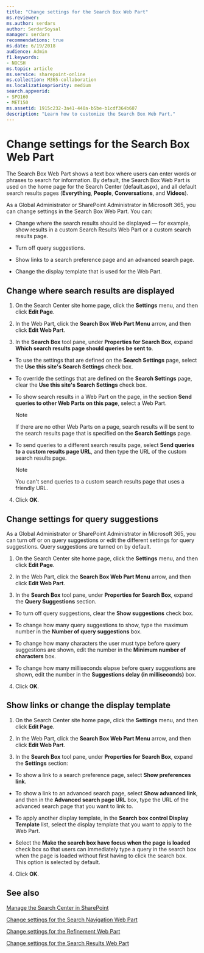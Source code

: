 ```yaml
---
title: "Change settings for the Search Box Web Part"
ms.reviewer: 
ms.author: serdars
author: SerdarSoysal
manager: serdars
recommendations: true
ms.date: 6/19/2018
audience: Admin
f1.keywords:
- NOCSH
ms.topic: article
ms.service: sharepoint-online
ms.collection: M365-collaboration
ms.localizationpriority: medium
search.appverid:
- SPO160
- MET150
ms.assetid: 1915c232-3a41-440a-b5be-b1cdf364b607
description: "Learn how to customize the Search Box Web Part."
---
```


# Change settings for the Search Box Web Part

The Search Box Web Part shows a text box where users can enter words or phrases to search for information. By default, the Search Box Web Part is used on the home page for the Search Center (default.aspx), and all default search results pages (**Everything**, **People**, **Conversations**, and **Videos**).
  
As a Global Administrator or SharePoint Administrator in Microsoft 365, you can change settings in the Search Box Web Part. You can:
  
- Change where the search results should be displayed — for example, show results in a custom Search Results Web Part or a custom search results page.
    
- Turn off query suggestions. 
    
- Show links to a search preference page and an advanced search page.
    
- Change the display template that is used for the Web Part. 
 
    
## Change where search results are displayed
<a name="__toc349558305"> </a>

1. On the Search Center site home page, click the **Settings** menu, and then click **Edit Page**.
    
2. In the Web Part, click the **Search Box Web Part Menu** arrow, and then click **Edit Web Part**.
    
3. In the **Search Box** tool pane, under **Properties for Search Box**, expand **Which search results page should queries be sent to**.
    
  - To use the settings that are defined on the **Search Settings** page, select the **Use this site's Search Settings** check box. 
    
  - To override the settings that are defined on the **Search Settings** page, clear the **Use this site's Search Settings** check box. 
    
  - To show search results in a Web Part on the page, in the section **Send queries to other Web Parts on this page**, select a Web Part.
    
    > [!NOTE]
    >  If there are no other Web Parts on a page, search results will be sent to the search results page that is specified on the **Search Settings** page. 
  
  - To send queries to a different search results page, select **Send queries to a custom results page URL**, and then type the URL of the custom search results page.
    
    > [!NOTE]
    > You can't send queries to a custom search results page that uses a friendly URL. 
  
4. Click **OK**.
    
## Change settings for query suggestions
<a name="__toc349558306"> </a>

As a Global Administrator or SharePoint Administrator in Microsoft 365, you can turn off or on query suggestions or edit the different settings for query suggestions. Query suggestions are turned on by default.
  
1. On the Search Center site home page, click the **Settings** menu, and then click **Edit Page**.
    
2. In the Web Part, click the **Search Box Web Part Menu** arrow, and then click **Edit Web Part**.
    
3. In the **Search Box** tool pane, under **Properties for Search Box**, expand the **Query Suggestions** section. 
    
  - To turn off query suggestions, clear the **Show suggestions** check box. 
    
  - To change how many query suggestions to show, type the maximum number in the **Number of query suggestions** box. 
    
  - To change how many characters the user must type before query suggestions are shown, edit the number in the **Minimum number of characters** box. 
    
  - To change how many milliseconds elapse before query suggestions are shown, edit the number in the **Suggestions delay (in milliseconds)** box. 
    
4. Click **OK**.
    
## Show links or change the display template
<a name="__toc349558307"> </a>

1. On the Search Center site home page, click the **Settings** menu, and then click **Edit Page**.
    
2. In the Web Part, click the **Search Box Web Part Menu** arrow, and then click **Edit Web Part**.
    
3. In the **Search Box** tool pane, under **Properties for Search Box**, expand the **Settings** section: 
    
  - To show a link to a search preference page, select **Show preferences link**.
    
  - To show a link to an advanced search page, select **Show advanced link**, and then in the **Advanced search page URL** box, type the URL of the advanced search page that you want to link to. 
    
  - To apply another display template, in the **Search box control Display Template** list, select the display template that you want to apply to the Web Part. 
    
  - Select the **Make the search box have focus when the page is loaded** check box so that users can immediately type a query in the search box when the page is loaded without first having to click the search box. This option is selected by default. 
    
4. Click **OK**.
    
## See also
<a name="__toc349558307"> </a>

[Manage the Search Center in SharePoint](manage-search-center.md)
  
[Change settings for the Search Navigation Web Part](search-navigation-web-part.md)
  
[Change settings for the Refinement Web Part](refinement-web-part.md)
  
[Change settings for the Search Results Web Part](https://support.office.com/article/40ff85b3-bc5e-4230-b1dd-f088188e487e)

